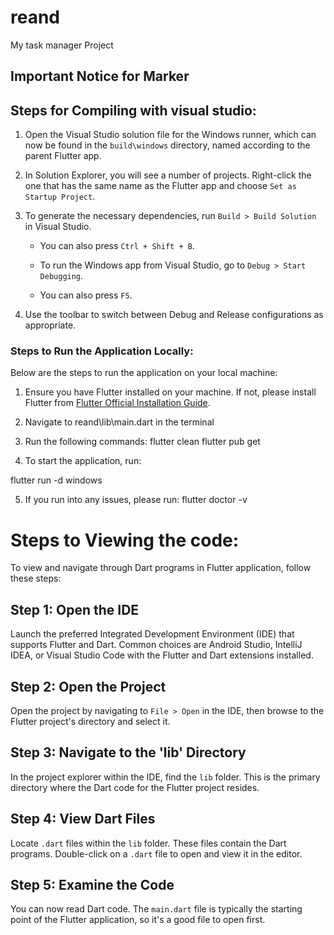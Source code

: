 # reand

My task manager Project 

## Important Notice for Marker

## Steps for Compiling with visual studio:


1. Open the Visual Studio solution file for the Windows runner, which can now be found in the `build\windows` directory, named according to the parent Flutter app.

2. In Solution Explorer, you will see a number of projects. Right-click the one that has the same name as the Flutter app and choose `Set as Startup Project`.

3. To generate the necessary dependencies, run `Build > Build Solution` in Visual Studio.

   - You can also press `Ctrl + Shift + B`.
   
   - To run the Windows app from Visual Studio, go to `Debug > Start Debugging`.
   
   - You can also press `F5`.

4. Use the toolbar to switch between Debug and Release configurations as appropriate.


### Steps to Run the Application Locally:
Below are the steps to run the application on your local machine:

1. Ensure you have Flutter installed on your machine. If not, please install Flutter from [Flutter Official Installation Guide](https://flutter.dev/docs/get-started/install).

2. Navigate to reand\lib\main.dart in the terminal 

3. Run the following commands:
flutter clean
flutter pub get

4. To start the application, run:

flutter run -d windows

5. If  you run into any issues, please run:
flutter doctor -v


# Steps to Viewing the code:

To view and navigate through Dart programs in  Flutter application, follow these steps:

## Step 1: Open the IDE
Launch the preferred Integrated Development Environment (IDE) that supports Flutter and Dart. Common choices are Android Studio, IntelliJ IDEA, or Visual Studio Code with the Flutter and Dart extensions installed.

## Step 2: Open the Project
Open the project by navigating to `File > Open` in the IDE, then browse to the Flutter project's directory and select it.

## Step 3: Navigate to the 'lib' Directory
In the project explorer within the IDE, find the `lib` folder. This is the primary directory where the Dart code for the Flutter project resides.

## Step 4: View Dart Files
Locate `.dart` files within the `lib` folder. These files contain the Dart programs. Double-click on a `.dart` file to open and view it in the editor.

## Step 5: Examine the Code
You can now read Dart code. The `main.dart` file is typically the starting point of the Flutter application, so it's a good file to open first.


